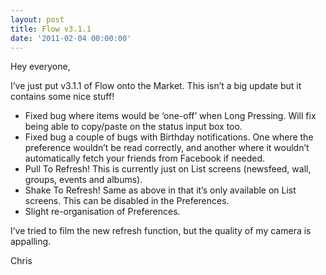 ```yaml
---
layout: post
title: Flow v3.1.1
date: '2011-02-04 00:00:00'
---
```


Hey everyone,

I&#8217;ve just put v3.1.1 of Flow onto the Market. This isn&#8217;t a big update but it contains some nice stuff!

*   Fixed bug where items would be &#8216;one-off&#8217; when Long Pressing. Will fix being able to copy/paste on the status input box too.
*   Fixed bug a couple of bugs with Birthday notifications. One where the preference wouldn&#8217;t be read correctly, and another where it wouldn&#8217;t automatically fetch your friends from Facebook if needed.
*   Pull To Refresh! This is currently just on List screens (newsfeed, wall, groups, events and albums).
*   Shake To Refresh! Same as above in that it&#8217;s only available on List screens. This can be disabled in the Preferences.
*   Slight re-organisation of Preferences.

I&#8217;ve tried to film the new refresh function, but the quality of my camera is appalling.

Chris